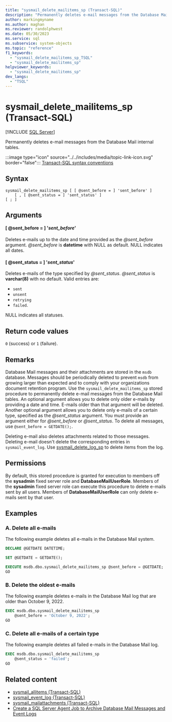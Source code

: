 ```yaml
---
title: "sysmail_delete_mailitems_sp (Transact-SQL)"
description: "Permanently deletes e-mail messages from the Database Mail internal tables."
author: markingmyname
ms.author: maghan
ms.reviewer: randolphwest
ms.date: 05/30/2023
ms.service: sql
ms.subservice: system-objects
ms.topic: "reference"
f1_keywords:
  - "sysmail_delete_mailitems_sp_TSQL"
  - "sysmail_delete_mailitems_sp"
helpviewer_keywords:
  - "sysmail_delete_mailitems_sp"
dev_langs:
  - "TSQL"
---
```

# sysmail_delete_mailitems_sp (Transact-SQL)

[!INCLUDE [SQL Server](../../includes/applies-to-version/sqlserver.md)]

Permanently deletes e-mail messages from the Database Mail internal tables.

:::image type="icon" source="../../includes/media/topic-link-icon.svg" border="false"::: [Transact-SQL syntax conventions](../../t-sql/language-elements/transact-sql-syntax-conventions-transact-sql.md)

## Syntax

```syntaxsql
sysmail_delete_mailitems_sp [ [ @sent_before = ] 'sent_before' ]
    [ , [ @sent_status = ] 'sent_status' ]
[ ; ]
```

## Arguments

#### [ @sent_before = ] '*sent_before*'

Deletes e-mails up to the date and time provided as the *@sent_before* argument. *@sent_before* is **datetime** with NULL as default. NULL indicates all dates.

#### [ @sent_status = ] '*sent_status*'

Deletes e-mails of the type specified by *@sent_status*. *@sent_status* is **varchar(8)** with no default. Valid entries are:

- `sent`
- `unsent`
- `retrying`
- `failed`.

NULL indicates all statuses.

## Return code values

`0` (success) or `1` (failure).

## Remarks

Database Mail messages and their attachments are stored in the `msdb` database. Messages should be periodically deleted to prevent `msdb` from growing larger than expected and to comply with your organizations document retention program. Use the `sysmail_delete_mailitems_sp` stored procedure to permanently delete e-mail messages from the Database Mail tables. An optional argument allows you to delete only older e-mails by providing a date and time. E-mails older than that argument will be deleted. Another optional argument allows you to delete only e-mails of a certain type, specified as the *@sent_status* argument. You must provide an argument either for *@sent_before* or *@sent_status*. To delete all messages, use `@sent_before = GETDATE();`.

Deleting e-mail also deletes attachments related to those messages. Deleting e-mail doesn't delete the corresponding entries in `sysmail_event_log`. Use [sysmail_delete_log_sp](sysmail-delete-log-sp-transact-sql.md) to delete items from the log.

## Permissions

By default, this stored procedure is granted for execution to members off the **sysadmin** fixed server role and **DatabaseMailUserRole**. Members of the **sysadmin** fixed server role can execute this procedure to delete e-mails sent by all users. Members of **DatabaseMailUserRole** can only delete e-mails sent by that user.

## Examples

### A. Delete all e-mails

The following example deletes all e-mails in the Database Mail system.

```sql
DECLARE @GETDATE DATETIME;

SET @GETDATE = GETDATE();

EXECUTE msdb.dbo.sysmail_delete_mailitems_sp @sent_before = @GETDATE;
GO
```

### B. Delete the oldest e-mails

The following example deletes e-mails in the Database Mail log that are older than October 9, 2022.

```sql
EXEC msdb.dbo.sysmail_delete_mailitems_sp
    @sent_before = 'October 9, 2022';
GO
```

### C. Delete all e-mails of a certain type

The following example deletes all failed e-mails in the Database Mail log.

```sql
EXEC msdb.dbo.sysmail_delete_mailitems_sp
    @sent_status = 'failed';
GO
```

## Related content

- [sysmail_allitems (Transact-SQL)](../system-catalog-views/sysmail-allitems-transact-sql.md)
- [sysmail_event_log (Transact-SQL)](../system-catalog-views/sysmail-event-log-transact-sql.md)
- [sysmail_mailattachments (Transact-SQL)](../system-catalog-views/sysmail-mailattachments-transact-sql.md)
- [Create a SQL Server Agent Job to Archive Database Mail Messages and Event Logs](../database-mail/create-a-sql-server-agent-job-to-archive-database-mail-messages-and-event-logs.md)

